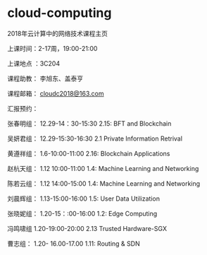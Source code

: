 # cloud-computing
2018年云计算中的网络技术课程主页

上课时间：2-17周，19:00-21:00

上课地点 ：3C204

课程助教：  李旭东、盖泰亨 
    
课程邮箱： cloudc2018@163.com

 
汇报预约：

张春明组：  12.29-14：30-15:30       2.15: BFT and Blockchain

吴妍君组：  12.29-15:30-16:30        2.1 Private Information Retrival 

黄遵祥组：  1.6-10:00-11:00          2.16: Blockchain Applications

赵杭天组：  1.12 10:00-11:00         1.4: Machine Learning and Networking

陈若云组：  1.12 14:00-15:00          1.4: Machine Learning and Networking
  
刘晨辉组：  1.13-15:00-16:00          1.5: User Data Utilization

张晓妮组：  1.20-15：:00-16:00        1.2: Edge Computing
 
冯鸣啸组    1.20-19:00-20:00          2.13 Trusted Hardware-SGX

曹志组：    1.20- 16.00-17.00         1.11: Routing & SDN
